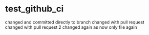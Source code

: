 # test_github_ci
changed and committed directly to branch
changed with pull request
changed with pull request 2
changed again as now only file
again

